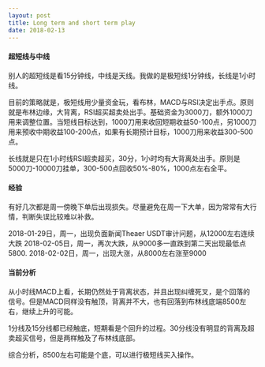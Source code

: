 ```yaml
---
layout: post
title: Long term and short term play 
date: 2018-02-13
---
```



#### 超短线与中线

别人的超短线是看15分钟线，中线是天线。我做的是极短线1分钟线，长线是1小时线。

目前的策略就是，极短线用少量资金玩，看布林，MACD与RSI决定出手点。原则就是布林边缘，大背离，RSI超买超卖处出手。基础资金为3000刀，额外1000刀用来调整位置。当短线目标达到，1000刀用来收回短期收益50-100点，另1000刀用来预收中期收益100-200点，如果有长期预计目标，1000刀用来收益300-500点。

长线就是只在1小时线RSI超卖超买，30分，1小时均有大背离处出手。原则是5000刀-10000刀挂单，300-500点回收50%-80%，1000点左右全平。

#### 经验

有好几次都是周一傍晚下单后出现损失。尽量避免在周一下大单，因为常常有大行情，判断失误比较难以补救。

2018-01-29日，周一，出现负面新闻Theaer USDT审计问题，从12000左右连续大跌
2018-02-05日，周一，再次大跌，从9000多一直跌到第二天出现最低点5800.
2018-02-02日，周一，出现大涨，从8000左右涨至9000

#### 当前分析

从小时线MACD上看，长期仍然处于背离状态，并且出现纠缠死叉，是个回落的信号。但是MACD同样没有触顶，背离并不大，也有回落到布林线底端8500左右，继续上升的可能。

1分线及15分线都已经触底，短期看是个回升的过程。30分线没有明显的背离及超卖超买信号，但是两样触及了布林线底部。

综合分析，8500左右可能是个底，可以进行极短线买入操作。








